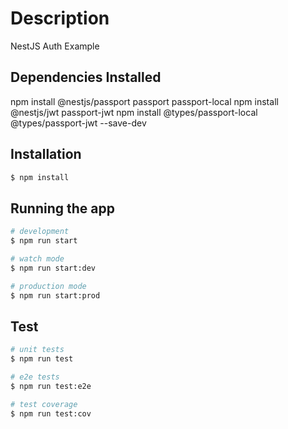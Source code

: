 # Description

NestJS Auth Example

## Dependencies Installed
npm install @nestjs/passport passport passport-local
npm install @nestjs/jwt passport-jwt
npm install @types/passport-local @types/passport-jwt --save-dev

## Installation

```bash
$ npm install
```

## Running the app

```bash
# development
$ npm run start

# watch mode
$ npm run start:dev

# production mode
$ npm run start:prod
```

## Test

```bash
# unit tests
$ npm run test

# e2e tests
$ npm run test:e2e

# test coverage
$ npm run test:cov
```
